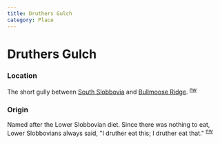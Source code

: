 ```yaml
---
title: Druthers Gulch
category: Place
---
```

# Druthers Gulch
### Location

The short gully between [South Slobbovia](/Run/South-Slobbovia) and [Bullmoose Ridge](Bullmoose-Ridge). <sup>[nw][]</sup>

### Origin

Named after the Lower Slobbovian diet. Since there was nothing to eat, Lower Slobbovians always said, "I druther eat this; I druther eat that." <sup>[nw][]</sup>


[nw]: Names-Walt "Meany Names by Walter Little, 1984"
